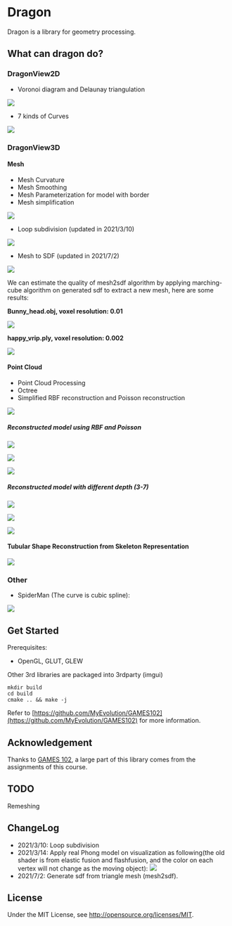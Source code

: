 # Dragon
Dragon is a library for geometry processing. 

## What can dragon do?
### DragonView2D
- Voronoi diagram and Delaunay triangulation

![](./image/dragon_voronoi.gif)
- 7 kinds of Curves

![](./image/dragon_curve.gif)

### DragonView3D
#### Mesh
- Mesh Curvature
- Mesh Smoothing
- Mesh Parameterization for model with border
- Mesh simplification

![](./image/dragon_mesh.gif)

- Loop subdivision (updated in 2021/3/10)

![](./image/dragon_loopsubdivision.gif)
- Mesh to SDF (updated in 2021/7/2)

![](./image/dragon_mesh2sdf.gif)

We can estimate the quality of mesh2sdf algorithm by applying marching-cube algorithm on generated sdf to extract a new mesh, here are some results:

**Bunny_head.obj, voxel resolution: 0.01**

![](./image/generated_bunny_head.png)

**happy_vrip.ply, voxel resolution: 0.002**

![](./image/generated_happy.png)
#### Point Cloud
- Point Cloud Processing
- Octree
- Simplified RBF reconstruction and Poisson reconstruction

![](./image/dragon_pcd.gif)

##### Reconstructed model using RBF and Poisson
![](./image/arma_comp.jpg)

![](./image/dragon_comp.jpg)

![](./image/kitten_comp.jpg)

##### Reconstructed model with different depth (3-7)
![](./image/arma.jpg)

![](./image/dragon.jpg)

![](./image/kitten.jpg)

#### Tubular Shape Reconstruction from Skeleton Representation

![](./image/tubu_shape_recon.png)

### Other  
- SpiderMan (The curve is cubic spline):

![](./image/dragon_spiderman.gif)

## Get Started
Prerequisites:
- OpenGL, GLUT, GLEW

Other 3rd libraries are packaged into 3rdparty (imgui)
```
mkdir build
cd build
cmake .. && make -j
```
Refer to [https://github.com/MyEvolution/GAMES102](https://github.com/MyEvolution/GAMES102) for more information.

## Acknowledgement

Thanks to [GAMES 102](http://staff.ustc.edu.cn/~lgliu/Courses/GAMES102_2020/default.html), a large part of this library comes from the assignments of this course.

## TODO
Remeshing
## ChangeLog
- 2021/3/10: Loop subdivision
- 2021/3/14: Apply real Phong model on visualization as following(the old shader is from elastic fusion and flashfusion, and the color on each vertex will not change as the moving object):
![](./image/dragon_phong_model.gif)
- 2021/7/2: Generate sdf from triangle mesh (mesh2sdf). 
## License 
Under the MIT License, see http://opensource.org/licenses/MIT.
